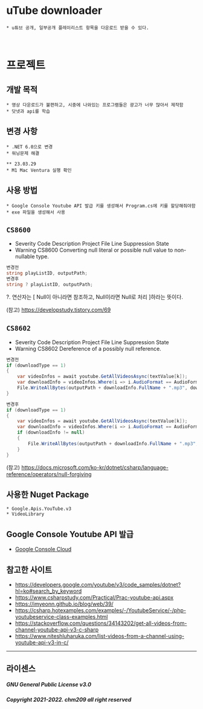 # uTube downloader

```
* u튜브 공개, 일부공개 플레이리스트 항목을 다운로드 받을 수 있다.
```

<br>

# 프로젝트

## 개발 목적
```
* 영상 다운로드가 불편하고, 시중에 나와있는 프로그램들은 광고가 너무 많아서 제작함
* 닷넷과 api를 학습
```

## 변경 사항

```
* .NET 6.0으로 변경
* 워닝문제 해결

** 23.03.29
* M1 Mac Ventura 실행 확인
```

## 사용 방법
```
* Google Console Youtube API 발급 키를 생성해서 Program.cs에 키를 할당해줘야함
* exe 파일을 생성해서 사용
```

## `CS8600`

* Severity Code Description Project File Line Suppression State
* Warning CS8600 Converting null literal or possible null value to non-nullable type.

```c#
변경전
string playListID, outputPath;
변경후
string ? playListID, outputPath;
```

?. 연산자는 [ Null이 아니라면 참조하고, Null이라면 Null로 처리 ]하라는 뜻이다.

(참고) https://developstudy.tistory.com/69

## `CS8602`

* Severity Code Description Project File Line Suppression State
* Warning CS8602 Dereference of a possibly null reference.

```c#
변경전
if (downloadType == 1)
{
    var videoInfos = await youtube.GetAllVideosAsync(textValue[k]);
    var downloadInfo = videoInfos.Where(i => i.AudioFormat == AudioFormat.Aac && i.AudioBitrate == 128).FirstOrDefault();
    File.WriteAllBytes(outputPath + downloadInfo.FullName + ".mp3", downloadInfo.GetBytes());
}

변경후
if (downloadType == 1)
{
    var videoInfos = await youtube.GetAllVideosAsync(textValue[k]);
    var downloadInfo = videoInfos.Where(i => i.AudioFormat == AudioFormat.Aac && i.AudioBitrate == 128).FirstOrDefault();
    if (downloadInfo != null)
    {
        File.WriteAllBytes(outputPath + downloadInfo.FullName + ".mp3", downloadInfo.GetBytes());
    }
}
```

(참고) https://docs.microsoft.com/ko-kr/dotnet/csharp/language-reference/operators/null-forgiving


## 사용한 Nuget Package

```
* Google.Apis.YouTube.v3
* VideoLibrary
```

## Google Console Youtube API 발급
* [Google Console Cloud](https://console.cloud.google.com/)

## 참고한 사이트

* https://developers.google.com/youtube/v3/code_samples/dotnet?hl=ko#search_by_keyword
* https://www.csharpstudy.com/Practical/Prac-youtube-api.aspx
* https://imyeonn.github.io/blog/web/39/
* https://csharp.hotexamples.com/examples/-/YoutubeService/-/php-youtubeservice-class-examples.html
* https://stackoverflow.com/questions/34143202/get-all-videos-from-channel-youtube-api-v3-c-sharp
* https://www.niteshluharuka.com/list-videos-from-a-channel-using-youtube-api-v3-in-c/

---

## 라이센스

##### _GNU General Public License v3.0_

##### _Copyright 2021-2022. chm209 all right reserved_
